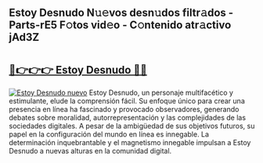 ## Estoy Desnudo N𝚞𝚎vos desn𝚞dos filtr𝚊dos - Parts-rE5 F𝚘tos vid𝚎o - C𝚘ntenido atr𝚊ctivo jAd3Z

# <h2><a href="http://mbdegn.tromn.icu/?c=Estoy+Desnudo">🔗👉👉👉 Estoy Desnudo 🔗🔗</a></h2>

[![Estoy Desnudo nuevo](https://i.imgur.com/pEAQMta.gif)](http://mbdegn.tromn.icu/?c=Estoy+Desnudo)
Estoy Desnudo, un personaje multifacético y estimulante, elude la comprensión fácil. Su enfoque único para crear una presencia en línea ha fascinado y provocado observadores, generando debates sobre moralidad, autorrepresentación y las complejidades de las sociedades digitales. A pesar de la ambigüedad de sus objetivos futuros, su papel en la configuración del mundo en línea es innegable. La determinación inquebrantable y el magnetismo innegable impulsan a Estoy Desnudo a nuevas alturas en la comunidad digital.
